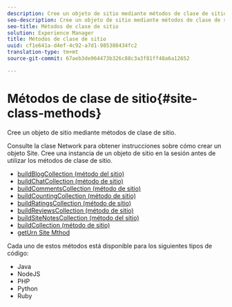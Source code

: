 ```yaml
---
description: Cree un objeto de sitio mediante métodos de clase de sitio.
seo-description: Cree un objeto de sitio mediante métodos de clase de sitio.
seo-title: Métodos de clase de sitio
solution: Experience Manager
title: Métodos de clase de sitio
uuid: cf1e641a-d4ef-4c92-a7d1-985380434fc2
translation-type: tm+mt
source-git-commit: 67aeb3de964473b326c88c3a3f81ff48a6a12652

---
```



# Métodos de clase de sitio{#site-class-methods}

Cree un objeto de sitio mediante métodos de clase de sitio.

Consulte la clase Network para obtener instrucciones sobre cómo crear un objeto Site. Cree una instancia de un objeto de sitio en la sesión antes de utilizar los métodos de clase de sitio.

* [buildBlogCollection (método del sitio)](../c-installing-libraries/r-buildblogcollection-site-method.md#r_buildblogcollection_site_method)
* [buildChatCollection (método de sitio)](../c-installing-libraries/r-buildchatcollection-site-method.md#r_buildchatcollection_site_method)
* [buildCommentsCollection (método de sitio)](../c-installing-libraries/r-buildcommentscollection-site-method.md#r_buildcommentscollection_site_method)
* [buildCountingCollection (método de sitio)](../c-installing-libraries/r-buildcountingcollection-site-method.md#r_buildcountingcollection_site_method)
* [buildRatingsCollection (método de sitio)](../c-installing-libraries/r-buildratingscollection-site-method.md#r_buildratingscollection_site_method)
* [buildReviewsCollection (método de sitio)](../c-installing-libraries/r-buildreviewscollection-site-method.md#r_buildreviewscollection_site_method)
* [buildSiteNotesCollection (método del sitio)](../c-installing-libraries/r-buildsitenotescollection-site-method.md#r_buildsitenotescollection_site_method)
* [buildCollection (método de sitio)](../c-installing-libraries/r-buildcollection-site-method.md#r_buildcollection_site_method)
* [getUrn Site Mthod](../c-installing-libraries/r-geturn-site-method.md#r_geturn_site_method)

Cada uno de estos métodos está disponible para los siguientes tipos de código:

* Java
* NodeJS
* PHP
* Python
* Ruby

